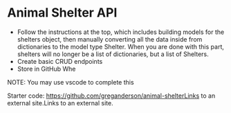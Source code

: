 # Animal Shelter API

- Follow the instructions at the top, which includes building models for the shelters object, then manually converting all the data inside from dictionaries to the model type Shelter. When you are done with this part, shelters will no longer be a list of dictionaries, but a list of Shelters.
- Create basic CRUD endpoints
- Store in GitHub
Whe

NOTE: You may use vscode to complete this

Starter code: https://github.com/greganderson/animal-shelterLinks to an external site.Links to an external site.